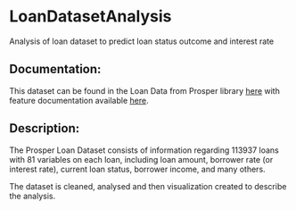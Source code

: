 # LoanDatasetAnalysis
Analysis of loan dataset to predict loan status outcome and interest rate

## Documentation:
This dataset can be found in the Loan Data from Prosper library [here](https://s3.amazonaws.com/udacity-hosted-downloads/ud651/prosperLoanData.csv) with feature documentation available [here](https://docs.google.com/spreadsheets/d/1gDyi_L4UvIrLTEC6Wri5nbaMmkGmLQBk-Yx3z0XDEtI/edit#gid=0).

## Description:
The Prosper Loan Dataset consists of information regarding 113937 loans with 81 variables on each loan, including loan amount, borrower rate (or interest rate), current loan status, borrower income, and many others.

The dataset is cleaned, analysed and then visualization created to describe the analysis.
